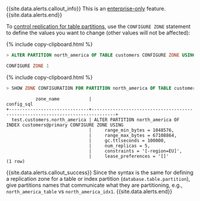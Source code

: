 {{site.data.alerts.callout_info}}
This is an [enterprise-only](enterprise-licensing.html) feature.
{{site.data.alerts.end}}

To [control replication for table partitions](partitioning.html#replication-zones), use the `CONFIGURE ZONE` statement to define the values you want to change (other values will not be affected):

{% include copy-clipboard.html %}
~~~ sql
> ALTER PARTITION north_america OF TABLE customers CONFIGURE ZONE USING num_replicas = 5, constraints = '[-region=EU]';
~~~

~~~ sql
CONFIGURE ZONE 1
~~~

{% include copy-clipboard.html %}
~~~ sql
> SHOW ZONE CONFIGURATION FOR PARTITION north_america OF TABLE customers;
~~~

~~~
           zone_name           |                                  config_sql
+------------------------------+-------------------------------------------------------------------------------+
  test.customers.north_america | ALTER PARTITION north_america OF INDEX customers@primary CONFIGURE ZONE USING
                               |     range_min_bytes = 1048576,
                               |     range_max_bytes = 67108864,
                               |     gc.ttlseconds = 100000,
                               |     num_replicas = 5,
                               |     constraints = '[-region=EU]',
                               |     lease_preferences = '[]'
(1 row)
~~~

{{site.data.alerts.callout_success}}
Since the syntax is the same for defining a replication zone for a table or index partition (`database.table.partition`), give partitions names that communicate what they are partitioning, e.g., `north_america_table` vs `north_america_idx1`.
{{site.data.alerts.end}}
